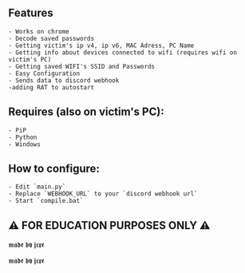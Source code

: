 
## Features
    - Works on chrome
    - Decode saved passwords
    - Getting victim's ip v4, ip v6, MAC Adress, PC Name
    - Getting info about devices connected to wifi (requires wifi on victim's PC)
    - Getting saved WIFI's SSID and Passwords
    - Easy Configuration
    - Sends data to discord webhook
    -adding RAT to autostart

## Requires (also on victim's PC):
    - PiP
    - Python
    - Windows

## How to configure: 
    - Edit `main.py`
    - Replace `WEBHOOK_URL` to your `discord webhook url`
    - Start `compile.bat`



## ⚠️ FOR EDUCATION PURPOSES ONLY ⚠️ 

𝖒𝖆𝖉𝖊 𝖇𝖞 𝖏𝖈𝖝𝖊


























𝖒𝖆𝖉𝖊 𝖇𝖞 𝖏𝖈𝖝𝖊

